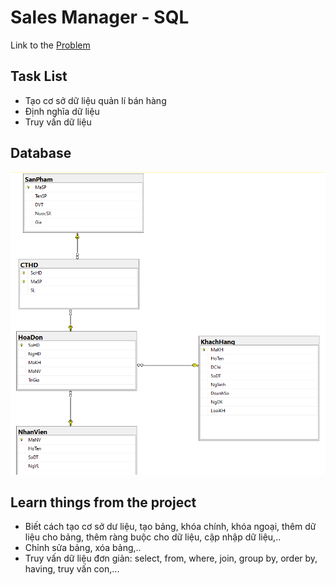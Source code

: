 # Sales Manager - SQL
Link to the [Problem](Input/Sales_Manager_Theme.pdf)

## Task List
-  Tạo cơ sở dữ liệu quản lí bán hàng
-  Định nghĩa dữ liệu
-  Truy vấn dữ liệu
## Database
<p align="center">
    <img src="Input/database.png" width="600">
</p>

## Learn things from the project
- Biết cách tạo cơ sở dư liệu, tạo bảng, khóa chính, khóa ngoại, thêm dữ liệu cho bảng, thêm ràng buộc cho dữ liệu, cập nhập dữ liệu,..
- Chỉnh sửa bảng, xóa bảng,..
- Truy vấn dữ liệu đơn giản: select, from, where, join, group by, order by, having, truy vấn con,...